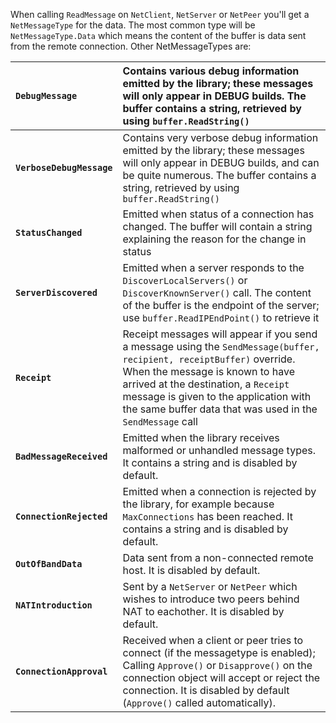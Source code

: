 When calling `ReadMessage` on `NetClient`, `NetServer` or `NetPeer` you'll get a `NetMessageType` for the data. The most common type will be `NetMessageType.Data` which means the content of the buffer is data sent from the remote connection. Other NetMessageTypes are:

| **`DebugMessage`** | Contains various debug information emitted by the library; these messages will only appear in DEBUG builds. The buffer contains a string, retrieved by using `buffer.ReadString()`|
|:-------------------|:----------------------------------------------------------------------------------------------------------------------------------------------------------------------------------|
| **`VerboseDebugMessage`** | Contains very verbose debug information emitted by the library; these messages will only appear in DEBUG builds, and can be quite numerous. The buffer contains a string, retrieved by using `buffer.ReadString()`|
| **`StatusChanged`** | Emitted when status of a connection has changed. The buffer will contain a string explaining the reason for the change in status|
| **`ServerDiscovered`** | Emitted when a server responds to the `DiscoverLocalServers()` or `DiscoverKnownServer()` call. The content of the buffer is the endpoint of the server; use `buffer.ReadIPEndPoint()` to retrieve it|
| **`Receipt`** | Receipt messages will appear if you send a message using the `SendMessage(buffer, recipient, receiptBuffer)` override. When the message is known to have arrived at the destination, a `Receipt` message is given to the application with the same buffer data that was used in the `SendMessage` call|
| **`BadMessageReceived`** | Emitted when the library receives malformed or unhandled message types. It contains a string and is disabled by default.|
| **`ConnectionRejected`** | Emitted when a connection is rejected by the library, for example because `MaxConnections` has been reached. It contains a string and is disabled by default.|
| **`OutOfBandData`** | Data sent from a non-connected remote host. It is disabled by default.|
| **`NATIntroduction`** | Sent by a `NetServer` or `NetPeer` which wishes to introduce two peers behind NAT to eachother. It is disabled by default.|
| **`ConnectionApproval`** | Received when a client or peer tries to connect (if the messagetype is enabled); Calling `Approve()` or `Disapprove()` on the connection object will accept or reject the connection. It is disabled by default (`Approve()` called automatically).|